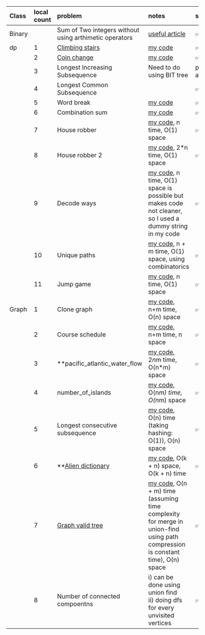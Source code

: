 | Class | local count |problem | notes | status |
|:--------|:---|:---|:---------|:--------|
| Binary | | Sum of Two integers without using arthimetic operators | [useful article](https://leetcode.com/problems/sum-of-two-integers/solutions/84278/a-summary-how-to-use-bit-manipulation-to-solve-problems-easily-and-efficiently/) |✅|
| dp | 1 | [Climbing stairs](https://leetcode.com/problems/climbing-stairs/description/) | [my code](climbing_stairs.cpp) | ✅ |
| | 2 | [Coin change](https://leetcode.com/problems/coin-change/) | [my code](coin_change.cpp) | ✅ |
| | 3 | Longest Increasing Subsequence | Need to do using BIT tree | pending approaches |
| | 4 | Longest Common Subsequence | | ✅ |
| | 5 | Word break | [my code](word_break.cpp) | ✅ | 
| | 6 | Combination sum | [my code](combinationSum.cpp) | ✅ |
| | 7 | House robber | [my code](house_robber.cpp), n time, O(1) space | ✅ |
| | 8 | House robber 2 | [my code](house_robber2.cpp), 2*n time, O(1) space | ✅ |
| | 9 | Decode ways | [my code](decode_ways.cpp), n time, O(1) space is possible but makes code not cleaner, so I used a dummy string in my code | ✅ |
| | 10 | Unique paths | [my code](unique_paths.cpp), n + m time, O(1) space, using combinatorics | ✅ |
| | 11 | Jump game | [my code](jump_game.cpp), n time, O(1) space | ✅ |
| Graph | 1 | Clone graph | [my code](clone_graph.cpp), n+m time, O(n) space | ✅ |
| | 2 | Course schedule | [my code](course_schedule.cpp), n+m time, n space |✅ |
| | 3 | **pacific_atlantic_water_flow | [my code](pacific_atlantic_water_flow.cpp), 2*n*m time, O(n*m) space | ✅ |
| | 4 | number_of_islands | [my code](number_of_islands.cpp), O(n*m) time, O(n*m) space | ✅ |
| | 5 | Longest consecutive subsequence | [my code](longest_consecutive_subsequence.cpp), O(n) time (taking hashing: O(1)), O(n) space | ✅ |
| | 6 |**[Alien dictionary](https://www.geeksforgeeks.org/problems/alien-dictionary/1) | [my code](alien_dictionary.cpp), O(k + n) space, O(k + n) time | ✅ |
| | 7 |[Graph valid tree](https://www.geeksforgeeks.org/problems/is-it-a-tree/1) | [my code](graph_valid_tree.cpp), O(n + m) time (assuming time complexity for merge in union-find using path compression is constant time), O(n) space | ✅ |
| | 8 |Number of connected compoentns | i) can be done using union find <br/> ii) doing dfs for every unvisited vertices |  ✅ | 

<!-- 
🔲
-->


